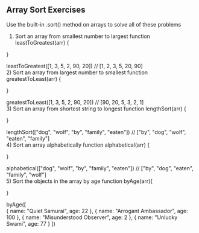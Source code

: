 ## Array Sort Exercises

Use the built-in .sort() method on arrays to solve all of these problems

1) Sort an array from smallest number to largest
function leastToGreatest(arr) {

}

leastToGreatest([1, 3, 5, 2, 90, 20]) // [1, 2, 3, 5, 20, 90]  
2) Sort an array from largest number to smallest
function greatestToLeast(arr) {

}

greatestToLeast([1, 3, 5, 2, 90, 20]) // [90, 20, 5, 3, 2, 1]  
3) Sort an array from shortest string to longest
function lengthSort(arr) {

}

lengthSort(["dog", "wolf", "by", "family", "eaten"]) // ["by", "dog", "wolf", "eaten", "family"]  
4) Sort an array alphabetically
function alphabetical(arr) {

}

alphabetical(["dog", "wolf", "by", "family", "eaten"]) // ["by", "dog", "eaten", "family", "wolf"]  
5) Sort the objects in the array by age
function byAge(arr){

}

byAge([  
    {
        name: "Quiet Samurai",
        age: 22
    },
    {
        name: "Arrogant Ambassador",
        age: 100
    },
    {
        name: "Misunderstood Observer",
        age: 2
    },
    {
        name: "Unlucky Swami",
        age: 77
    }
])